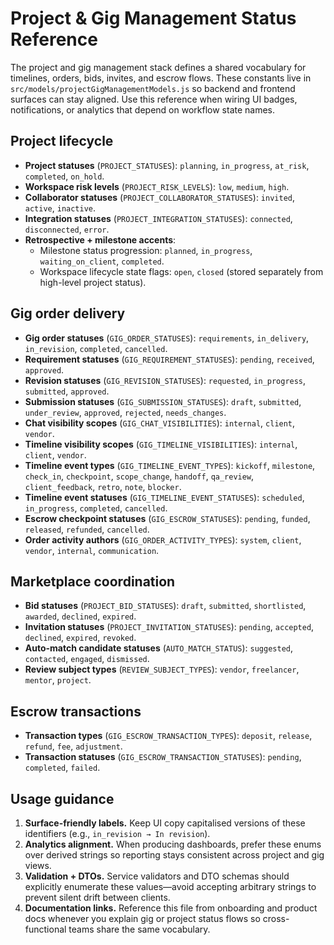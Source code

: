 # Project & Gig Management Status Reference

The project and gig management stack defines a shared vocabulary for timelines, orders, bids, invites, and escrow flows. These
constants live in `src/models/projectGigManagementModels.js` so backend and frontend surfaces can stay aligned. Use this
reference when wiring UI badges, notifications, or analytics that depend on workflow state names.

## Project lifecycle

- **Project statuses** (`PROJECT_STATUSES`): `planning`, `in_progress`, `at_risk`, `completed`, `on_hold`.
- **Workspace risk levels** (`PROJECT_RISK_LEVELS`): `low`, `medium`, `high`.
- **Collaborator statuses** (`PROJECT_COLLABORATOR_STATUSES`): `invited`, `active`, `inactive`.
- **Integration statuses** (`PROJECT_INTEGRATION_STATUSES`): `connected`, `disconnected`, `error`.
- **Retrospective + milestone accents**:
  - Milestone status progression: `planned`, `in_progress`, `waiting_on_client`, `completed`.
  - Workspace lifecycle state flags: `open`, `closed` (stored separately from high-level project status).

## Gig order delivery

- **Gig order statuses** (`GIG_ORDER_STATUSES`): `requirements`, `in_delivery`, `in_revision`, `completed`, `cancelled`.
- **Requirement statuses** (`GIG_REQUIREMENT_STATUSES`): `pending`, `received`, `approved`.
- **Revision statuses** (`GIG_REVISION_STATUSES`): `requested`, `in_progress`, `submitted`, `approved`.
- **Submission statuses** (`GIG_SUBMISSION_STATUSES`): `draft`, `submitted`, `under_review`, `approved`, `rejected`, `needs_changes`.
- **Chat visibility scopes** (`GIG_CHAT_VISIBILITIES`): `internal`, `client`, `vendor`.
- **Timeline visibility scopes** (`GIG_TIMELINE_VISIBILITIES`): `internal`, `client`, `vendor`.
- **Timeline event types** (`GIG_TIMELINE_EVENT_TYPES`):
  `kickoff`, `milestone`, `check_in`, `checkpoint`, `scope_change`, `handoff`, `qa_review`, `client_feedback`, `retro`, `note`, `blocker`.
- **Timeline event statuses** (`GIG_TIMELINE_EVENT_STATUSES`): `scheduled`, `in_progress`, `completed`, `cancelled`.
- **Escrow checkpoint statuses** (`GIG_ESCROW_STATUSES`): `pending`, `funded`, `released`, `refunded`, `cancelled`.
- **Order activity authors** (`GIG_ORDER_ACTIVITY_TYPES`): `system`, `client`, `vendor`, `internal`, `communication`.

## Marketplace coordination

- **Bid statuses** (`PROJECT_BID_STATUSES`): `draft`, `submitted`, `shortlisted`, `awarded`, `declined`, `expired`.
- **Invitation statuses** (`PROJECT_INVITATION_STATUSES`): `pending`, `accepted`, `declined`, `expired`, `revoked`.
- **Auto-match candidate statuses** (`AUTO_MATCH_STATUS`): `suggested`, `contacted`, `engaged`, `dismissed`.
- **Review subject types** (`REVIEW_SUBJECT_TYPES`): `vendor`, `freelancer`, `mentor`, `project`.

## Escrow transactions

- **Transaction types** (`GIG_ESCROW_TRANSACTION_TYPES`): `deposit`, `release`, `refund`, `fee`, `adjustment`.
- **Transaction statuses** (`GIG_ESCROW_TRANSACTION_STATUSES`): `pending`, `completed`, `failed`.

## Usage guidance

1. **Surface-friendly labels.** Keep UI copy capitalised versions of these identifiers (e.g., `in_revision → In revision`).
2. **Analytics alignment.** When producing dashboards, prefer these enums over derived strings so reporting stays consistent across
   project and gig views.
3. **Validation + DTOs.** Service validators and DTO schemas should explicitly enumerate these values—avoid accepting arbitrary
   strings to prevent silent drift between clients.
4. **Documentation links.** Reference this file from onboarding and product docs whenever you explain gig or project status flows
   so cross-functional teams share the same vocabulary.
